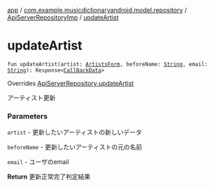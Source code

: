 [app](../../index.md) / [com.example.musicdictionaryandroid.model.repository](../index.md) / [ApiServerRepositoryImp](index.md) / [updateArtist](./update-artist.md)

# updateArtist

`fun updateArtist(artist: `[`ArtistsForm`](../../com.example.musicdictionaryandroid.model.entity/-artists-form/index.md)`, beforeName: `[`String`](https://kotlinlang.org/api/latest/jvm/stdlib/kotlin/-string/index.html)`, email: `[`String`](https://kotlinlang.org/api/latest/jvm/stdlib/kotlin/-string/index.html)`): Response<`[`CallBackData`](../../com.example.musicdictionaryandroid.model.entity/-call-back-data/index.md)`>`

Overrides [ApiServerRepository.updateArtist](../-api-server-repository/update-artist.md)

アーティスト更新

### Parameters

`artist` - 更新したいアーティストの新しいデータ

`beforeName` - 更新したいアーティストの元の名前

`email` - ユーザのemail

**Return**
更新正常完了判定結果

